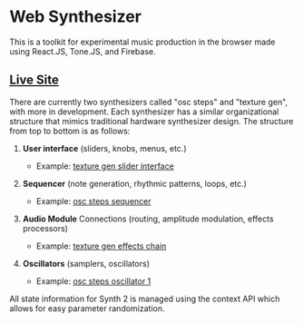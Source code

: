 # Web Synthesizer

This is a toolkit for experimental music production in the browser made using React.JS, Tone.JS, and Firebase.

## [Live Site](https://websynthesizer.netlify.app/)

There are currently two synthesizers called "osc steps" and "texture gen", with more in development. Each synthesizer has a similar organizational structure that mimics traditional hardware synthesizer design. The structure from top to bottom is as follows:

1.  **User interface** (sliders, knobs, menus, etc.)

    - Example: [texture gen slider interface](https://github.com/heycharlieabbott/reactsynth1/blob/main/src/synth2/slidertwo.js)

2.  **Sequencer** (note generation, rhythmic patterns, loops, etc.)

    - Example: [osc steps sequencer](https://github.com/heycharlieabbott/reactsynth1/blob/main/src/synth1/sequencer.js)

3.  **Audio Module** Connections (routing, amplitude modulation, effects processors)

    - Example: [texture gen effects chain](https://github.com/heycharlieabbott/reactsynth1/blob/main/src/synth2/chaintwo.js)

4.  **Oscillators** (samplers, oscillators)
    - Example: [osc steps oscillator 1](https://github.com/heycharlieabbott/reactsynth1/blob/main/src/synth1/osc1.js)

All state information for Synth 2 is managed using the context API which allows for easy parameter randomization.
